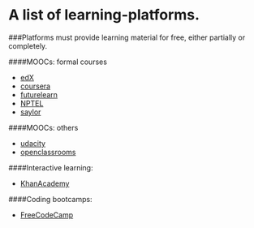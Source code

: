 # A list of learning-platforms.
###Platforms must provide learning material for free, either partially or completely.

####MOOCs: formal courses
* [edX](https://edx.org)
* [coursera](https://coursera.org)
* [futurelearn](https://futurelearn.com)
* [NPTEL](https://http://nptel.ac.in/)
* [saylor](https://saylor.org)

####MOOCs: others
* [udacity](https://udacity.com)
* [openclassrooms](https://https://openclassrooms.com/)

####Interactive learning:
* [KhanAcademy](https://khanacademy.org)

####Coding bootcamps:
* [FreeCodeCamp](https://freecodecamp.com)

